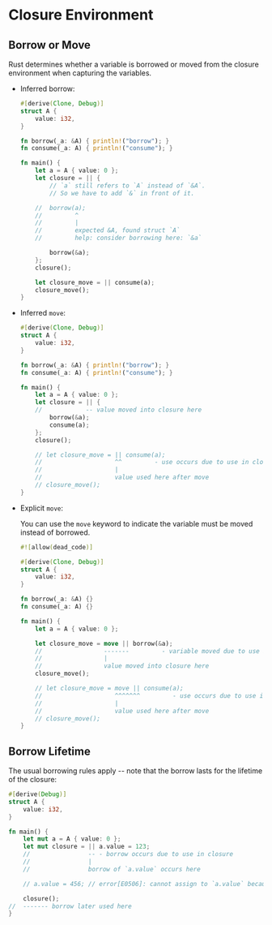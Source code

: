 # Closure Environment

## Borrow or Move

Rust determines whether a variable is borrowed or moved from the closure environment when capturing the variables.

* Inferred borrow:

    ```rust
    #[derive(Clone, Debug)]
    struct A {
        value: i32,
    }

    fn borrow(_a: &A) { println!("borrow"); }
    fn consume(_a: A) { println!("consume"); }

    fn main() {
        let a = A { value: 0 };
        let closure = || {
            // `a` still refers to `A` instead of `&A`.
            // So we have to add `&` in front of it.

        //  borrow(a);
        //         ^
        //         |
        //         expected &A, found struct `A`
        //         help: consider borrowing here: `&a`

            borrow(&a);
        };
        closure();

        let closure_move = || consume(a);
        closure_move();
    }
    ```

* Inferred `move`:

    ```rust
    #[derive(Clone, Debug)]
    struct A {
        value: i32,
    }

    fn borrow(_a: &A) { println!("borrow"); }
    fn consume(_a: A) { println!("consume"); }

    fn main() {
        let a = A { value: 0 };
        let closure = || {
        //            -- value moved into closure here
            borrow(&a);
            consume(a);
        };
        closure();

        // let closure_move = || consume(a);
        //                    ^^         - use occurs due to use in closure
        //                    |
        //                    value used here after move
        // closure_move();
    }
    ```

* Explicit `move`:

    You can use the `move` keyword to indicate the variable must be moved instead of borrowed.

    ```rust
    #![allow(dead_code)]

    #[derive(Clone, Debug)]
    struct A {
        value: i32,
    }

    fn borrow(_a: &A) {}
    fn consume(_a: A) {}

    fn main() {
        let a = A { value: 0 };

        let closure_move = move || borrow(&a);
        //                 -------         - variable moved due to use in closure
        //                 |
        //                 value moved into closure here
        closure_move();

        // let closure_move = move || consume(a);
        //                    ^^^^^^^         - use occurs due to use in closure
        //                    |
        //                    value used here after move
        // closure_move();
    }
    ```

## Borrow Lifetime

The usual borrowing rules apply -- note that the borrow lasts for the lifetime of the closure:

```rust
#[derive(Debug)]
struct A {
    value: i32,
}

fn main() {
    let mut a = A { value: 0 };
    let mut closure = || a.value = 123;
    //                -- - borrow occurs due to use in closure
    //                |
    //                borrow of `a.value` occurs here

    // a.value = 456; // error[E0506]: cannot assign to `a.value` because it is borrowed

    closure();
//  ------- borrow later used here
}
```
